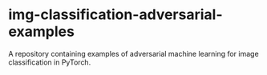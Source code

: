 # img-classification-adversarial-examples
A repository containing examples of adversarial machine learning for image classification in PyTorch.
